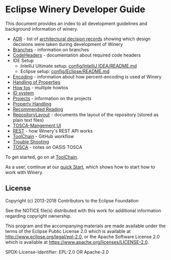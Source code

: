 # Eclipse Winery Developer Guide

This document provides an index to all development guidelines and background information of winery.

- [ADR](../adr) - list of [architectural decision records](https://adr.github.io) showing which design decisions were taken during development of Winery
- [Branches](branches.md) - information on branches
- [CodeHeaders](CodeHeaders.md) - documentation about required code headers
- IDE Setup
    - IntelliJ Ultimate setup: [config/IntelliJ IDEA/README.md](config/IntelliJ%20IDEA/)
    - Eclipse setup: [config/Eclipse/README.md](config/Eclipse/)
- [Encoding](Encoding.md) - information about how percent-encoding is used at Winery
- [Handling of Properties](property-handling.md)
- [How tos](howtos) - multiple howtos
- [ID system](id-system.md)
- [Projects](projects.md) - information on the projects
- [Property Handling](property-handling.md)
- [Recommended Reading](recommended-reading.md)
- [RepositoryLayout](RepositoryLayout.md) - documents the layout of the repository (stored as plain text files)
- [TOSCA-Mangement UI](TOSCA-Management.md)
- [REST](REST.md) - how Winery's REST API works
- [ToolChain](ToolChain) - GitHub workflow
- [Trouble Shooting](troubleshootings.md)
- [TOSCA](../tosca/) - notes on OASIS TOSCA

To get started, go on at [ToolChain](ToolChain.md).

As a user, continue at our [quick Start](../user/quickstart.md), which shows how to start how to work with Winery.

## License

Copyright (c) 2013-2018 Contributors to the Eclipse Foundation

See the NOTICE file(s) distributed with this work for additional
information regarding copyright ownership.

This program and the accompanying materials are made available under the
terms of the Eclipse Public License 2.0 which is available at
http://www.eclipse.org/legal/epl-2.0, or the Apache Software License 2.0
which is available at https://www.apache.org/licenses/LICENSE-2.0.

SPDX-License-Identifier: EPL-2.0 OR Apache-2.0
